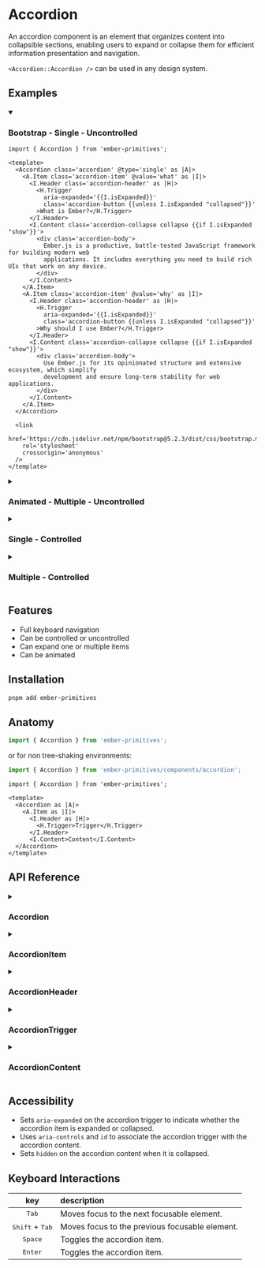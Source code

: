 # Accordion

An accordion component is an element that organizes content into collapsible sections, enabling users to expand or collapse them for efficient information presentation and navigation.

`<Accordion::Accordion />` can be used in any design system.

## Examples

<details open>
<summary><h3>Bootstrap - Single - Uncontrolled</h3></summary>

```gjs live preview
import { Accordion } from 'ember-primitives';

<template>
  <Accordion class='accordion' @type='single' as |A|>
    <A.Item class='accordion-item' @value='what' as |I|>
      <I.Header class='accordion-header' as |H|>
        <H.Trigger
          aria-expanded='{{I.isExpanded}}'
          class='accordion-button {{unless I.isExpanded "collapsed"}}'
        >What is Ember?</H.Trigger>
      </I.Header>
      <I.Content class='accordion-collapse collapse {{if I.isExpanded "show"}}'>
        <div class='accordion-body'>
          Ember.js is a productive, battle-tested JavaScript framework for building modern web
          applications. It includes everything you need to build rich UIs that work on any device.
        </div>
      </I.Content>
    </A.Item>
    <A.Item class='accordion-item' @value='why' as |I|>
      <I.Header class='accordion-header' as |H|>
        <H.Trigger
          aria-expanded='{{I.isExpanded}}'
          class='accordion-button {{unless I.isExpanded "collapsed"}}'
        >Why should I use Ember?</H.Trigger>
      </I.Header>
      <I.Content class='accordion-collapse collapse {{if I.isExpanded "show"}}'>
        <div class='accordion-body'>
          Use Ember.js for its opinionated structure and extensive ecosystem, which simplify
          development and ensure long-term stability for web applications.
        </div>
      </I.Content>
    </A.Item>
  </Accordion>

  <link
    href='https://cdn.jsdelivr.net/npm/bootstrap@5.2.3/dist/css/bootstrap.min.css'
    rel='stylesheet'
    crossorigin='anonymous'
  />
</template>
```

</details>

<details>
<summary><h3>Animated - Multiple - Uncontrolled</h3></summary>

```gjs live preview
import { Accordion } from 'ember-primitives';

<template>
  <Accordion @type='multiple' as |A|>
    <A.Item @value='what' as |I|>
      <I.Header as |H|>
        <H.Trigger>What is Ember?</H.Trigger>
      </I.Header>
      <I.Content class='accordion-content'>Ember.js is a productive, battle-tested JavaScript
        framework for building modern web applications. It includes everything you need to build
        rich UIs that work on any device.</I.Content>
    </A.Item>
    <A.Item @value='why' as |I|>
      <I.Header as |H|>
        <H.Trigger>Why should I use Ember?</H.Trigger>
      </I.Header>
      <I.Content class='accordion-content'>Use Ember.js for its opinionated structure and extensive
        ecosystem, which simplify development and ensure long-term stability for web applications.</I.Content>
    </A.Item>
  </Accordion>

  <style>
    .accordion-content { overflow: hidden; } .accordion-content[data-state="open"] { animation:
    slide-down 0.3s ease-in-out; } .accordion-content[data-state="closed"] { animation: slide-up
    0.3s ease-in-out; } @keyframes slide-down { from { height: 0; } to { height:
    var(--accordion-content-height); } } @keyframes slide-up { from { height:
    var(--accordion-content-height); } to { height: 0; } }
  </style>
</template>
```

</details>

<details>
<summary><h3>Single - Controlled</h3></summary>

```gjs live preview
import Component from '@glimmer/component';
import { tracked } from '@glimmer/tracking';
import { Accordion } from 'ember-primitives';

export default class ControlledAccordion extends Component {
  <template>
    <Accordion @type='single' @value={{this.value}} @onValueChange={{this.updateValue}} as |A|>
      <A.Item @value='what' as |I|>
        <I.Header as |H|>
          <H.Trigger>What is Ember?</H.Trigger>
        </I.Header>
        <I.Content>Ember.js is a productive, battle-tested JavaScript framework for building modern
          web applications. It includes everything you need to build rich UIs that work on any
          device.</I.Content>
      </A.Item>
      <A.Item @value='why' as |I|>
        <I.Header as |H|>
          <H.Trigger>Why should I use Ember?</H.Trigger>
        </I.Header>
        <I.Content>Use Ember.js for its opinionated structure and extensive ecosystem, which
          simplify development and ensure long-term stability for web applications.</I.Content>
      </A.Item>
    </Accordion>
  </template>

  @tracked value = 'what';

  updateValue = (value) => {
    this.value = value;
  };
}
```

</details>

<details>
<summary><h3>Multiple - Controlled</h3></summary>

```gjs live preview
import Component from '@glimmer/component';
import { tracked } from '@glimmer/tracking';

import { Accordion } from 'ember-primitives';

export default class ControlledAccordion extends Component {
  <template>
    <Accordion @type='multiple' @value={{this.values}} @onValueChange={{this.updateValues}} as |A|>
      <A.Item @value='what' as |I|>
        <I.Header as |H|>
          <H.Trigger>What is Ember?</H.Trigger>
        </I.Header>
        <I.Content>Ember.js is a productive, battle-tested JavaScript framework for building modern
          web applications. It includes everything you need to build rich UIs that work on any
          device.</I.Content>
      </A.Item>
      <A.Item @value='why' as |I|>
        <I.Header as |H|>
          <H.Trigger>Why should I use Ember?</H.Trigger>
        </I.Header>
        <I.Content>Use Ember.js for its opinionated structure and extensive ecosystem, which
          simplify development and ensure long-term stability for web applications.</I.Content>
      </A.Item>
    </Accordion>
  </template>

  @tracked values = ['what', 'why'];

  updateValues = (values) => {
    this.values = values;
  };
}
```

</details>

## Features

- Full keyboard navigation
- Can be controlled or uncontrolled
- Can expand one or multiple items
- Can be animated

## Installation

```bash
pnpm add ember-primitives
```

## Anatomy

```js
import { Accordion } from 'ember-primitives';
```

or for non tree-shaking environments:

```js
import { Accordion } from 'ember-primitives/components/accordion';
```

```gjs
import { Accordion } from 'ember-primitives';

<template>
  <Accordion as |A|>
    <A.Item as |I|>
      <I.Header as |H|>
        <H.Trigger>Trigger</H.Trigger>
      </I.Header>
      <I.Content>Content</I.Content>
  </Accordion>
</template>
```

## API Reference

<details>
<summary><h3>Accordion</h3></summary>

```gjs live no-shadow
import { ComponentSignature } from 'docs-app/docs-support';

<template>
  <ComponentSignature @module='components/accordion' @name='Accordion' />
</template>
```

### State Attributes

|       key       | description                                  |
| :-------------: | :------------------------------------------- |
| `data-disabled` | Indicates whether the accordion is disabled. |

</details>

<details>
<summary><h3>AccordionItem</h3></summary>

```gjs live no-shadow
import { ComponentSignature } from 'docs-app/docs-support';

<template>
  <ComponentSignature @module='index' @name='AccordionItemExternalSignature' />
</template>
```

### State Attributes

|       key       | description                                                                           |
| :-------------: | :------------------------------------------------------------------------------------ |
|  `data-state`   | "open" or "closed", depending on whether the accordion item is expanded or collapsed. |
| `data-disabled` | Indicates whether the accordion item is disabled.                                     |

</details>

<details>
<summary><h3>AccordionHeader</h3></summary>

```gjs live no-shadow
import { ComponentSignature } from 'docs-app/docs-support';

<template>
  <ComponentSignature @module='index' @name='AccordionHeaderExternalSignature' />
</template>
```

### State Attributes

|       key       | description                                                                           |
| :-------------: | :------------------------------------------------------------------------------------ |
|  `data-state`   | "open" or "closed", depending on whether the accordion item is expanded or collapsed. |
| `data-disabled` | Indicates whether the accordion item is disabled.                                     |

</details>

<details>
<summary><h3>AccordionTrigger</h3></summary>

```gjs live no-shadow
import { ComponentSignature } from 'docs-app/docs-support';

<template>
  <ComponentSignature @module='index' @name='AccordionTriggerExternalSignature' />
</template>
```

### State Attributes

|       key       | description                                                                           |
| :-------------: | :------------------------------------------------------------------------------------ |
|  `data-state`   | "open" or "closed", depending on whether the accordion item is expanded or collapsed. |
| `data-disabled` | Indicates whether the accordion item is disabled.                                     |

</details>

<details>
<summary><h3>AccordionContent</h3></summary>

```gjs live no-shadow
import { ComponentSignature } from 'docs-app/docs-support';

<template>
  <ComponentSignature @module='index' @name='AccordionContentExternalSignature' />
</template>
```

</details>

## Accessibility

- Sets `aria-expanded` on the accordion trigger to indicate whether the accordion item is expanded or collapsed.
- Uses `aria-controls` and `id` to associate the accordion trigger with the accordion content.
- Sets `hidden` on the accordion content when it is collapsed.

## Keyboard Interactions

|                key                | description                                    |
| :-------------------------------: | :--------------------------------------------- |
|          <kbd>Tab</kbd>           | Moves focus to the next focusable element.     |
| <kbd>Shift</kbd> + <kbd>Tab</kbd> | Moves focus to the previous focusable element. |
|         <kbd>Space</kbd>          | Toggles the accordion item.                    |
|         <kbd>Enter</kbd>          | Toggles the accordion item.                    |
